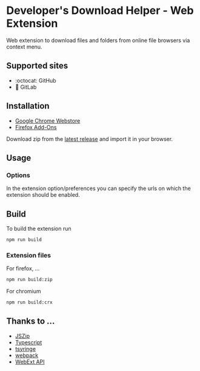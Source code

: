 # Developer's Download Helper - Web Extension
Web extension to download files and folders from online file browsers via context menu.

## Supported sites
* :octocat: GitHub
* 🦊 GitLab

## Installation
* [Google Chrome Webstore](https://chrome.google.com/webstore/detail/github-download-helper/apchbjkblfhmkohghpnhidldebmpmjnn)
* [Firefox Add-Ons](https://addons.mozilla.org/en-US/firefox/addon/developers-download-helper/)

Download zip from the [latest release](https://github.com/lezram/developers-download-helper-webext/releases/latest) and import it in your browser.

## Usage
### Options
In the extension option/preferences you can specify the urls on which the extension should be enabled.

## Build
To build the extension run
```sh
npm run build
```

### Extension files
For firefox, ...
```sh
npm run build:zip
```

For chromium
```sh
npm run build:crx
```



## Thanks to ...
* [JSZip](https://github.com/Stuk/jszip)
* [Typescript](https://github.com/microsoft/TypeScript)
* [tsyringe](https://github.com/microsoft/tsyringe)
* [webpack](https://github.com/webpack/webpack)
* [WebExt API](https://github.com/Lusito/webextension-polyfill-ts)
